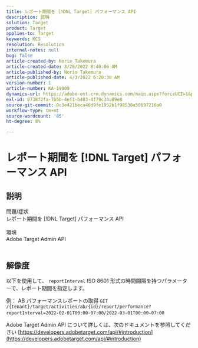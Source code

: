 ```yaml
---
title: レポート期間を [!DNL Target] パフォーマンス API
description: 説明
solution: Target
product: Target
applies-to: Target
keywords: KCS
resolution: Resolution
internal-notes: null
bug: false
article-created-by: Norio Takemura
article-created-date: 3/28/2022 8:40:06 AM
article-published-by: Norio Takemura
article-published-date: 4/1/2022 6:20:30 AM
version-number: 1
article-number: KA-19009
dynamics-url: https://adobe-ent.crm.dynamics.com/main.aspx?forceUCI=1&pagetype=entityrecord&etn=knowledgearticle&id=b0368ea3-72ae-ec11-9840-0022480bdaa1
exl-id: 8738f2fa-7b5b-4ef1-b403-4f79c34a89e8
source-git-commit: 0c3e421beca46d9fe1952b1f98538a50697216a0
workflow-type: tm+mt
source-wordcount: '85'
ht-degree: 8%

---
```


# レポート期間を [!DNL Target] パフォーマンス API

## 説明

問題/症状
<br>レポート期間を [!DNL Target] パフォーマンス API
<br> 
<br>環境
<br>Adobe Target Admin API
<br> 

## 解像度


以下を使用して、 `reportInterval` ISO 8601 形式の時間間隔を持つパラメーターで、レポート期間を指定します。
 

例： AB パフォーマンスレポートの取得
`GET /{tenant}/target/activities/ab/{id}/report/performance?reportInterval=2022-02-01T00:00-07:00/2022-03-01T00:00-07:00`
 

Adobe Target Admin API について詳しくは、次のドキュメントを参照してください
[https://developers.adobetarget.com/api/#introduction](https://developers.adobetarget.com/api/#introduction)
